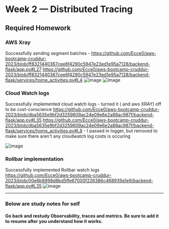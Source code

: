 # Week 2 — Distributed Tracing


## Required Homework

 ### AWS Xray
  Successfully sending segment batches - 
  https://github.com/Ecce0/aws-bootcamp-cruddur-2023/blob/ff8321440367cee6f4290c5947e23ed1e95a7128/backend-flask/app.py#L27
  https://github.com/Ecce0/aws-bootcamp-cruddur-2023/blob/ff8321440367cee6f4290c5947e23ed1e95a7128/backend-flask/services/home_activities.py#L4
  ![image](https://user-images.githubusercontent.com/97846441/222874732-80f3cded-9526-4d4f-b1a5-3bc422f4637f.png)
  ![image](https://user-images.githubusercontent.com/97846441/222874832-205b5549-b8c5-4560-b9b3-95cdfcc0e10c.png)
  
 
 ### Cloud Watch logs
  Successfully implemented cloud watch logs - turned it ( and aws XRAY) off to be cost-conscience
  https://github.com/Ecce0/aws-bootcamp-cruddur-2023/blob/dba5635e9bf2d3259609ac24e09e6e2a88ac987f/backend-flask/app.py#L35
  https://github.com/Ecce0/aws-bootcamp-cruddur-2023/blob/dba5635e9bf2d3259609ac24e09e6e2a88ac987f/backend-flask/services/home_activities.py#L8 - I passed in logger, but removed to make sure there aren't any cloudwatch log costs is occuring 
  
  
  ![image](https://user-images.githubusercontent.com/97846441/222877909-31319718-6ef3-4900-9dd3-821fd10f92c2.png)

 ### Rollbar implementation
  Successfully implemented Rollbar watch logs
  https://github.com/Ecce0/aws-bootcamp-cruddur-2023/blob/00e6b8998d8bd5ffe67000f226386c468939a1e9/backend-flask/app.py#L35
  ![image](https://user-images.githubusercontent.com/97846441/222880004-cdf6f8ea-8a04-4a84-9e3f-ba4c87458cb3.png)

  
  --------------------------------------------------------------------------------------
  ### Below are study notes for self
  
   #### Go back and restudy Observability, traces and metrics. Be sure to add it to resume after you understand how it works. 

